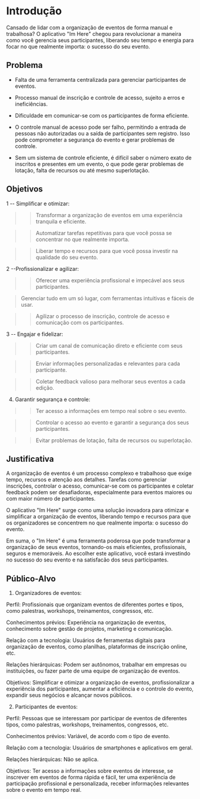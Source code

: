 # Introdução

Cansado de lidar com a organização de eventos de forma manual e trabalhosa? O aplicativo "Im Here" chegou para revolucionar a maneira como você gerencia seus participantes, liberando seu tempo e energia para focar no que realmente importa: o sucesso do seu evento.

## Problema

* Falta de uma ferramenta centralizada para gerenciar participantes de eventos.

* Processo manual de inscrição e controle de acesso, sujeito a erros e ineficiências.

* Dificuldade em comunicar-se com os participantes de forma eficiente.

* O controle manual de acesso pode ser falho, permitindo a entrada de pessoas não autorizadas ou a saída de participantes sem registro. Isso pode comprometer a segurança do evento e gerar problemas de controle.

* Sem um sistema de controle eficiente, é difícil saber o número exato de inscritos e presentes em um evento, o que pode gerar problemas de lotação, falta de recursos ou até mesmo superlotação.

## Objetivos

1 -- Simplificar e otimizar:

>> Transformar a organização de eventos em uma experiência tranquila e eficiente.

>> Automatizar tarefas repetitivas para que você possa se concentrar no que realmente importa.

>> Liberar tempo e recursos para que você possa investir na qualidade do seu evento.

2 --Profissionalizar e agilizar:

>> Oferecer uma experiência profissional e impecável aos seus participantes.

> Gerenciar tudo em um só lugar, com ferramentas intuitivas e fáceis de usar.

>> Agilizar o processo de inscrição, controle de acesso e comunicação com os participantes.


3 -- Engajar e fidelizar:

>> Criar um canal de comunicação direto e eficiente com seus participantes.

>> Enviar informações personalizadas e relevantes para cada participante.

>> Coletar feedback valioso para melhorar seus eventos a cada edição.

4. Garantir segurança e controle:

>> Ter acesso a informações em tempo real sobre o seu evento.

>> Controlar o acesso ao evento e garantir a segurança dos seus participantes.

>> Evitar problemas de lotação, falta de recursos ou superlotação.



## Justificativa

A organização de eventos é um processo complexo e trabalhoso que exige tempo, recursos e atenção aos detalhes. Tarefas como gerenciar inscrições, controlar o acesso, comunicar-se com os participantes e coletar feedback podem ser desafiadoras, especialmente para eventos maiores ou com maior número de participantes.

O aplicativo "Im Here" surge como uma solução inovadora para otimizar e simplificar a organização de eventos, liberando tempo e recursos para que os organizadores se concentrem no que realmente importa: o sucesso do evento.

Em suma, o "Im Here" é uma ferramenta poderosa que pode transformar a organização de seus eventos, tornando-os mais eficientes, profissionais, seguros e memoráveis. Ao escolher este aplicativo, você estará investindo no sucesso do seu evento e na satisfacão dos seus participantes.



## Público-Alvo

1. Organizadores de eventos:

 Perfil: Profissionais que organizam eventos de diferentes portes e tipos, como palestras, workshops, treinamentos, congressos, etc.

 Conhecimentos prévios: Experiência na organização de eventos, conhecimento sobre gestão de projetos, marketing e comunicação.
 
 Relação com a tecnologia: Usuários de ferramentas digitais para organização de eventos, como planilhas, plataformas de inscrição online, etc.
 
 Relações hierárquicas: Podem ser autônomos, trabalhar em empresas ou instituições, ou fazer parte de uma equipe de organização de eventos.
 
 Objetivos: Simplificar e otimizar a organização de eventos, profissionalizar a experiência dos participantes, aumentar a eficiência e o controle do evento, expandir seus negócios e alcançar novos públicos.



2. Participantes de eventos:
 
Perfil: Pessoas que se interessam por participar de eventos de diferentes tipos, como palestras, workshops, treinamentos, congressos, etc.

Conhecimentos prévios: Variável, de acordo com o tipo de evento.

Relação com a tecnologia: Usuários de smartphones e aplicativos em geral.

Relações hierárquicas: Não se aplica.

Objetivos: Ter acesso a informações sobre eventos de interesse, se inscrever em eventos de forma rápida e fácil, ter uma experiência de participação profissional e personalizada, receber informações relevantes sobre o evento em tempo real.
